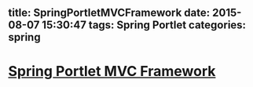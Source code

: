 title: SpringPortletMVCFramework
date: 2015-08-07 15:30:47
tags: Spring Portlet 
categories: spring
---
# [Spring Portlet MVC Framework](http://docs.spring.io/spring/docs/4.2.1.BUILD-SNAPSHOT/spring-framework-reference/htmlsingle/#portlet)
